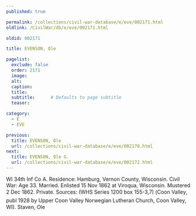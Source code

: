 ```yaml
---
published: true

permalink: /collections/civil-war-database/e/eve/002171.html
oldlink: /CivilWar/db/e/eve/002171.html

oldid: 002171

title: EVENSON, Ole

pagelist:
  exclude: false
  order: 2171
  image: 
  alt:
  caption:
  title:
  subtitle:      # Defaults to page subtitle
  teaser:

category: 
  - E 
  - EVE

previous:
  title: EVENSON, Ole
  url: /collections/civil-war-database/e/eve/002170.html  
next:
  title: EVENSON, Ole G.
  url: /collections/civil-war-database/e/eve/002172.html   
---
```

WI 34th Inf Co A. Residence: Hamburg, Vernon County, Wisconsin. Civil War: Age 33. Married. Enlisted 15 Nov 1862 at Viroqua, Wisconsin. Mustered 2 Dec 1862. Private. Sources: (WHS Series 1200 box 155-3,7) (&#147;Coon Valley&#148;, publ 1928 by Upper Coon Valley Norwegian Lutheran Church, Coon Valley, WI). &#147;Staven, Ole&#148;